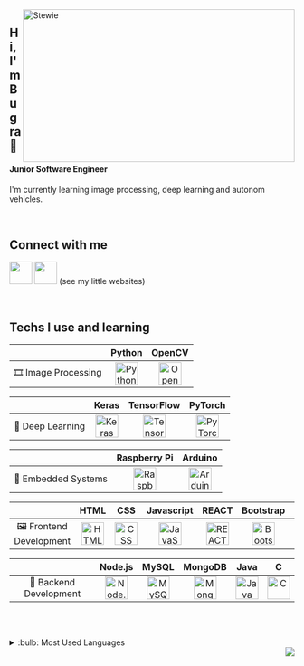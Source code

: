 <img align="right" alt="Stewie" src="https://media.giphy.com/media/8m5j6ur7uDskqhH9R4/giphy.gif" width="480" height="270" />

## Hi, I'm **Bugra** :wave:
#### **Junior Software Engineer**
I'm currently learning image processing, deep learning and autonom vehicles.

<br>

## Connect with me
[<img height="40" src="https://brandlogos.net/wp-content/uploads/2016/06/linkedin-logo-512x512.png"/>][linkedin]
[<img height="40" src="https://cdn0.iconfinder.com/data/icons/social-media-2091/100/social-32-512.png"/>][codepen] (see my little websites)

<br>

## Techs I use and learning
||Python|OpenCV
|:-:|:-:|:-:|
|🎞️ Image Processing|<img alt="Python" src="https://cdn.picpng.com/logo/language-logo-python-44976.png" height="40" />|<img alt="OpenCV" src="https://upload.wikimedia.org/wikipedia/commons/thumb/5/53/OpenCV_Logo_with_text.png/487px-OpenCV_Logo_with_text.png" height="40"/>|<img alt="Keras" src="https://keras.io/img/logo.png" height="40"/>|<img alt="Raspberry Pi" src="https://upload.wikimedia.org/wikipedia/tr/thumb/c/cb/Raspberry_Pi_Logo.svg/274px-Raspberry_Pi_Logo.svg.png" height="40"/>|<img alt="Arduino" src="https://upload.wikimedia.org/wikipedia/commons/thumb/8/87/Arduino_Logo.svg/1280px-Arduino_Logo.svg.png" height="40"/>


||Keras|TensorFlow|PyTorch
|:-:|:-:|:-:|:-:|
|🤖 Deep Learning|<img alt="Keras" src="https://keras.io/img/logo.png" height="40"/>|<img alt="Tensorflow" src="https://seeklogo.com/images/T/tensorflow-logo-AE5100E55E-seeklogo.com.png" height="40"/>|<img alt="PyTorch" src="https://upload.wikimedia.org/wikipedia/commons/thumb/c/c6/PyTorch_logo_black.svg/2560px-PyTorch_logo_black.svg.png" height="40"/>

||Raspberry Pi|Arduino
|:-:|:-:|:-:|
|🔌 Embedded Systems|<img alt="Raspberry Pi" src="https://upload.wikimedia.org/wikipedia/tr/thumb/c/cb/Raspberry_Pi_Logo.svg/274px-Raspberry_Pi_Logo.svg.png" height="40"/>|<img alt="Arduino" src="https://upload.wikimedia.org/wikipedia/commons/thumb/8/87/Arduino_Logo.svg/1280px-Arduino_Logo.svg.png" height="40"/>

||HTML|CSS|Javascript|REACT|Bootstrap|Figma
|:-:|:-:|:-:|:-:|:-:|:-:|:-:|
|🖼 Frontend Development|<img alt="HTML" src="https://i.ibb.co/bQbPRWS/512px-HTML5-logo-and-wordmark-svg.png" height="40"/>|<img alt="CSS" src="https://upload.wikimedia.org/wikipedia/commons/thumb/d/d5/CSS3_logo_and_wordmark.svg/1200px-CSS3_logo_and_wordmark.svg.png" height="40"/>|<img alt="JavaScript" src="https://upload.wikimedia.org/wikipedia/commons/9/99/Unofficial_JavaScript_logo_2.svg" height="40"/>|<img alt="REACT" src="https://upload.wikimedia.org/wikipedia/commons/thumb/4/47/React.svg/1200px-React.svg.png" height="40"/>|<img alt="Bootstrap" src="https://upload.wikimedia.org/wikipedia/commons/b/b2/Bootstrap_logo.svg" height="40"/>|<img alt="Figma" src="https://upload.wikimedia.org/wikipedia/commons/thumb/3/33/Figma-logo.svg/1667px-Figma-logo.svg.png" height="40"/>

||Node.js|MySQL|MongoDB|Java|C
|:-:|:-:|:-:|:-:|:-:|:-:|
|🔧 Backend Development|<img alt="Node.js" src="https://upload.wikimedia.org/wikipedia/commons/thumb/d/d9/Node.js_logo.svg/1280px-Node.js_logo.svg.png" height="40"/> | <img alt="MySQL" src="https://www.mysql.com/common/logos/logo-mysql-170x115.png" height="40"/>|<img alt="MongoDB" src="https://www.seekpng.com/png/full/383-3838960_mongodb-png.png" height="40"/>|<img alt="Java" src="https://upload.wikimedia.org/wikipedia/tr/2/2e/Java_Logo.svg" height="40"/>|<img alt="C" src="https://upload.wikimedia.org/wikipedia/commons/1/19/C_Logo.png" height="40"/>

<br>

##
<details>
<summary>:bulb: Most Used Languages</summary>
<img src="https://github-readme-stats.vercel.app/api/top-langs/?username=bugramurat&layout=compact">
</details>

<img align="right" src="https://komarev.com/ghpvc/?username=periq&color=brightgreen">

[linkedin]: https://www.linkedin.com/in/bugramurat/
[codepen]: https://codepen.io/bugramurat/collections/public
